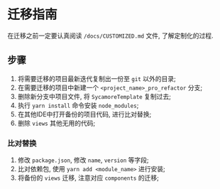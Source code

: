 # 迁移指南

在迁移之前一定要认真阅读 `/docs/CUSTOMIZED.md` 文件, 了解定制化的过程.

## 步骤

1. 将需要迁移的项目最新迭代复制出一份至 `git` 以外的目录;
2. 在需要迁移的项目中新建一个 `<project_name>_pro_refactor` 分支;
3. 删除新分支中项目文件, 将 `SycamoreTemplate` 复制过去;
4. 执行 `yarn install` 命令安装 `node_modules`;
5. 在其他IDE中打开备份的项目代码, 进行比对替换;
6. 删除 `views` 其他无用的代码;

### 比对替换

1. 修改 `package.json`, 修改 `name`, `version` 等字段;
2. 比对依赖包, 使用 `yarn add <module_name>` 进行安装;
3. 将备份的 `views` 迁移, 注意对应 `components` 的迁移;
